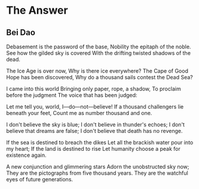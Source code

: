 # The Answer
## Bei Dao
Debasement is the password of the base,
Nobility the epitaph of the noble.
See how the gilded sky is covered
With the drifting twisted shadows of the dead.

The Ice Age is over now,
Why is there ice everywhere?
The Cape of Good Hope has been discovered,
Why do a thousand sails contest the Dead Sea?

I came into this world
Bringing only paper, rope, a shadow,
To proclaim before the judgment
The voice that has been judged:

Let me tell you, world,
I—do—not—believe!
If a thousand challengers lie beneath your feet,
Count me as number thousand and one.

I don't believe the sky is blue;
I don't believe in thunder's echoes;
I don't believe that dreams are false;
I don't believe that death has no revenge.

If the sea is destined to breach the dikes
Let all the brackish water pour into my heart;
If the land is destined to rise
Let humanity choose a peak for existence again.

A new conjunction and glimmering stars
Adorn the unobstructed sky now;
They are the pictographs from five thousand years.
They are the watchful eyes of future generations.